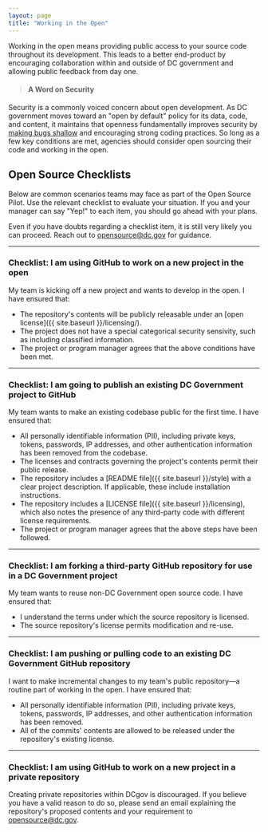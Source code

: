 ```yaml
---
layout: page
title: "Working in the Open"
---
```


Working in the open means providing public access to your source code throughout its development. This leads to a better end-product by encouraging collaboration within and outside of DC government and allowing public feedback from day one.

> #### A Word on Security
Security is a commonly voiced concern about open development. As DC government moves toward an "open by default" policy for its data, code, and content, it maintains that openness fundamentally improves security by [making bugs shallow](https://en.wikipedia.org/wiki/Linus%27s_Law) and encouraging strong coding practices. So long as a few key conditions are met, agencies should consider open sourcing their code and working in the open.

## Open Source Checklists

Below are common scenarios teams may face as part of the Open Source Pilot. Use the relevant checklist to evaluate your situation. If you and your manager can say "Yep!" to each item, you should go ahead with your plans.

Even if you have doubts regarding a checklist item, it is still very likely you can proceed. Reach out to [opensource@dc.gov](mailto:opensource@dc.gov) for guidance.

---

### Checklist: I am using GitHub to work on a new project in the open

My team is kicking off a new project and wants to develop in the open. I have ensured that:

- The repository's contents will be publicly releasable under an [open license]({{ site.baseurl }}/licensing/).
- The project does not have a special categorical security sensivity, such as including classified information.
- The project or program manager agrees that the above conditions have been met.

---

### Checklist: I am going to publish an existing DC Government project to GitHub

My team wants to make an existing codebase public for the first time. I have ensured that:

- All personally identifiable information (PII), including private keys, tokens, passwords, IP addresses, and other authentication information has been removed from the codebase.
- The licenses and contracts governing the project's contents permit their public release.
- The repository includes a [README file]({{ site.baseurl }}/style) with a clear project description. If applicable, these include installation instructions.
- The repository includes a [LICENSE file]({{ site.baseurl }}/licensing), which also notes the presence of any third-party code with different license requirements.
- The project or program manager agrees that the above steps have been followed.

---

### Checklist: I am forking a third-party GitHub repository for use in a DC Government project

My team wants to reuse non-DC Government open source code. I have ensured that:

- I understand the terms under which the source repository is licensed.
- The source repository's license permits modification and re-use.

---

### Checklist: I am pushing or pulling code to an existing DC Government GitHub repository

I want to make incremental changes to my team's public repository—a routine part of working in the open. I have ensured that:

- All personally identifiable information (PII), including private keys, tokens, passwords, IP addresses, and other authentication information has been removed.
- All of the commits' contents are allowed to be released under the repository's existing license.

---

### Checklist: I am using GitHub to work on a new project in a private repository

Creating private repositories within DCgov is discouraged. If you believe you have a valid reason to do so, please send an email explaining the repository's proposed contents and your requirement to [opensource@dc.gov](mailto:opensource@dc.gov).
